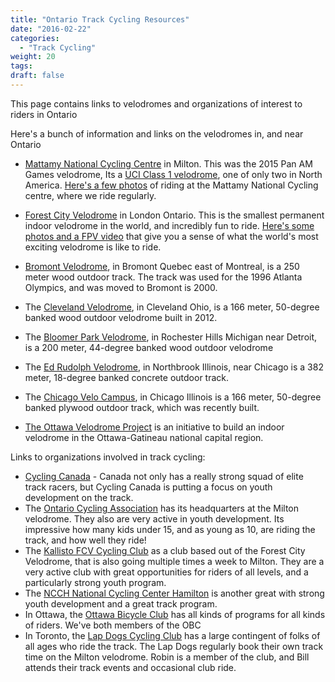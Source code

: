```yaml
---
title: "Ontario Track Cycling Resources"
date: "2016-02-22"
categories:
  - "Track Cycling"
weight: 20
tags:
draft: false
---
```


This page contains links to velodromes and organizations of interest to riders in Ontario
<!--more-->

Here's a bunch of information and links on the velodromes in, and near Ontario

* [Mattamy National Cycling Centre](http://www.mattamynationalcyclingcentre.ca/) in Milton. This was the 2015 Pan AM Games velodrome, Its a [UCI Class 1 velodrome](http://www.uci.ch/track/news/article/what-you-should-know-about-velodromes/), one of only two in North America. [Here's a few photos](https://www.flickr.com/photos/billbourne/albums/72157662123757372) of riding at the Mattamy National Cycling centre, where we ride regularly.
* [Forest City Velodrome](https://www.forestcityvelodrome.ca/) in London Ontario. This is the smallest permanent indoor velodrome in the world, and incredibly fun to ride. [Here's some photos and a FPV video](https://www.flickr.com/photos/billbourne/albums/72157659949577833) that give you a sense of what the world's most exciting velodrome is like to ride.
* [Bromont Velodrome](http://centrenationalbromont.com/velodrome/), in Bromont Quebec east of Montreal, is a 250 meter wood outdoor track. The track was used for the 1996 Atlanta Olympics, and was moved to Bromont is 2000.
* The [Cleveland Velodrome](http://clevelandvelodrome.org/), in Cleveland Ohio, is a 166 meter, 50-degree banked wood outdoor velodrome built in 2012.
* The [Bloomer Park Velodrome](http://www.ivbp.org/), in Rochester Hills Michigan near Detroit, is a 200 meter, 44-degree banked wood outdoor velodrome
* The [Ed Rudolph Velodrome](http://www.northbrookcyclecommittee.org/abouterv/), in Northbrook Illinois, near Chicago is a 382 meter, 18-degree banked concrete outdoor track.
* The [Chicago Velo Campus](http://www.chicagovelocampus.com/), in Chicago Illinois is a 166 meter, 50-degree banked plywood outdoor track, which was recently built.

 * [The Ottawa Velodrome Project](https://ottawavelodrome.wordpress.com/) is an initiative to build an indoor velodrome in the Ottawa-Gatineau national capital region.

 Links to organizations involved in track cycling:

 * [Cycling Canada](http://www.cyclingcanada.ca/sport/track/) - Canada not only has a really strong squad of elite track racers, but Cycling Canada is putting a focus on youth development on the track. 
 * The [Ontario Cycling Association](http://www.ontariocycling.org/sports/track/) has its headquarters at the Milton velodrome. They also are very active in youth development. Its impressive how many kids under 15, and as young as 10, are riding the track, and how well they ride!
 * The [Kallisto FCV Cycling Club](http://kallistocyclingteam.weebly.com/) as a club based out of the Forest City Velodrome, that is also going multiple times a week to Milton. They are a very active club with great opportunities for riders of all levels, and a particularly strong youth program.
 * The [NCCH National Cycling Center Hamilton](http://ncch.ca/) is another great with strong youth development and a great track program.
 * In Ottawa, the [Ottawa Bicycle Club](http://www.ottawabicycleclub.ca/) has all kinds of programs for all kinds of riders. We've both members of the OBC
 * In Toronto, the [Lap Dogs Cycling Club](http://www.lapdogs.ca/) has a large contingent of folks of all ages who ride the track. The Lap Dogs regularly book their own track time on the Milton velodrome. Robin is a member of the club, and Bill attends their track events and occasional club ride.

